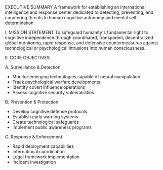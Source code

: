 EXECUTIVE SUMMARY
A framework for establishing an international intelligence and response center dedicated to detecting, preventing, and countering threats to human cognitive autonomy and mental self-determination.

I. MISSION STATEMENT
To safeguard humanity's fundamental right to cognitive independence through coordinated, transparent, decentralized global monitoring, rapid response, and defensive countermeasures against technological or psychological intrusions into human consciousness.

II. CORE OBJECTIVES

A. Surveillance & Detection
- Monitor emerging technologies capable of neural manipulation
- Track psychological warfare developments
- Identify covert influence operations
- Assess cognitive security vulnerabilities

B. Prevention & Protection
- Develop cognitive defense protocols
- Establish early warning systems
- Create technological safeguards
- Implement public awareness programs

C. Response & Enforcement
- Rapid deployment capabilities
- International coordination
- Legal framework implementation
- Incident investigation
